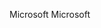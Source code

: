 <span data-ttu-id="5bf1a-101">Microsoft </span><span class="sxs-lookup"><span data-stu-id="5bf1a-101">Microsoft</span></span> 
